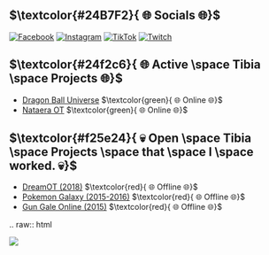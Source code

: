 <!-- ## $${\color{red}Welcome \space \color{lightblue}To \space your \space \color{red}{FUNERAL}}$$ -->

## $\textcolor{#24B7F2}{ 🌐 Socials 🌐}$
[![Facebook](https://img.shields.io/badge/Facebook-%231877F2.svg?logo=Facebook&logoColor=white)](https://facebook.com/Aerwix)
[![Instagram](https://img.shields.io/badge/Instagram-%23E4405F.svg?logo=Instagram&logoColor=white)](https://instagram.com/Aerwix)
[![TikTok](https://img.shields.io/badge/TikTok-%23000000.svg?logo=TikTok&logoColor=white)](https://tiktok.com/@Aerwix.Gaming)
[![Twitch](https://img.shields.io/badge/Twitch-%239146FF.svg?logo=Twitch&logoColor=white)](https://twitch.tv/Aerwix)

<!-- [![Discord](https://img.shields.io/badge/Discord-%237289DA.svg?logo=discord&logoColor=white)](https://dsc.gg/FuneralOT)
[![FuneralOT](https://img.shields.io/discord/930699491248578590.svg?style=flat-square&logo=discord)](https://dsc.gg/FuneralOT) -->

## $\textcolor{#24f2c6}{ 🌐 Active \space Tibia \space Projects 🌐}$
- [Dragon Ball Universe](https://dbuniverse.net/) $\textcolor{green}{ 🌐 Online 🌐}$
- [Nataera OT](http://nataera.com/) $\textcolor{green}{ 🌐 Online 🌐}$

## $\textcolor{#f25e24}{ 💀 Open \space Tibia \space Projects \space that \space I \space worked. 💀}$
- [DreamOT (2018)](https://www.youtube.com/watch?v=zqFa0FbWlDM&ab_channel=AlexOnTv) $\textcolor{red}{ 🌐 Offline 🌐}$
- [Pokemon Galaxy (2015-2016)](https://www.youtube.com/watch?v=zw4zeNNTMAY&list=PL6I9Ruqi63_kdzN8fAnPAaR6_43JBpULR&ab_channel=Fabianhernandez) $\textcolor{red}{ 🌐 Offline 🌐}$
- [Gun Gale Online (2015)](https://www.facebook.com/BRampageOnline) $\textcolor{red}{ 🌐 Offline 🌐}$



.. raw:: html

   <a href="https://github.com/opentibiabr/canary" alt="Canary">
      <picture>
         <source
            srcset="https://github-readme-stats.vercel.app/api/pin/?username=lizardbyte&repo=sunshine&theme=dark"
            media="(prefers-color-scheme: dark)"
         />
         <source
            srcset="https://github-readme-stats.vercel.app/api/pin/?username=OpenTibiaBr&repo=canary&theme=light"
            media="(prefers-color-scheme: light), (prefers-color-scheme: no-preference)"
         />
         <img src="https://github-readme-stats.vercel.app/api/pin/?username=OpenTibiaBR&repo=canary&theme=light" />
      </picture>
   </a>


<!-- Proudly created with GPRM ( https://gprm.itsvg.in ) -->
